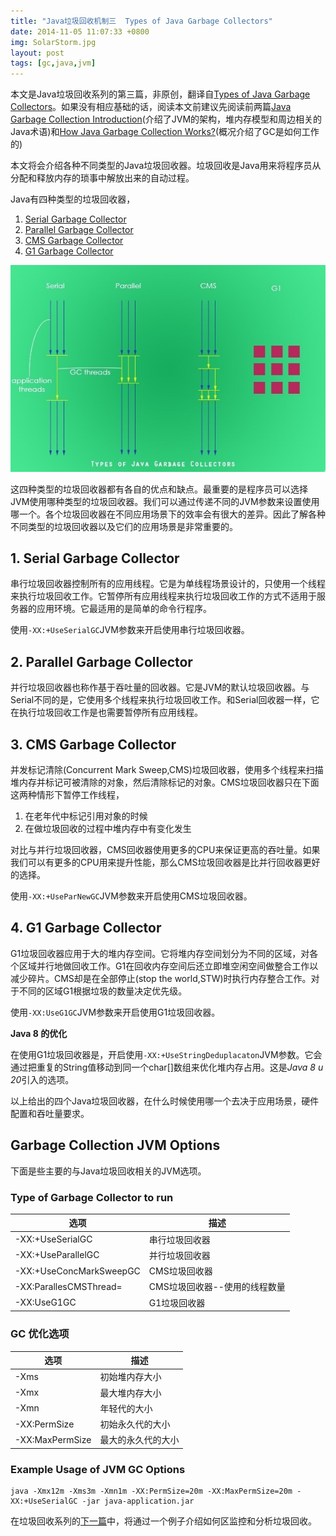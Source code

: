 ```yaml
---
title: "Java垃圾回收机制三  Types of Java Garbage Collectors" 
date: 2014-11-05 11:07:33 +0800
img: SolarStorm.jpg
layout: post
tags: [gc,java,jvm]
---
```

本文是Java垃圾回收系列的第三篇，非原创，翻译自[Types of Java Garbage Collectors](http://javapapers.com/java/types-of-java-garbage-collectors/)。如果没有相应基础的话，阅读本文前建议先阅读前两篇[Java Garbage Collection Introduction](/blog/java-garbage-collection-introduction/)(介绍了JVM的架构，堆内存模型和周边相关的Java术语)和[How Java Garbage Collection Works?](/blog/java-gc-management/)(概况介绍了GC是如何工作的)

本文将会介绍各种不同类型的Java垃圾回收器。垃圾回收是Java用来将程序员从分配和释放内存的琐事中解放出来的自动过程。

Java有四种类型的垃圾回收器，

1. [Serial Garbage Collector](/blog/types-of-java-garbage-collectors/#serial-garbage-collector)
2. [Parallel Garbage Collector](/blog/types-of-java-garbage-collectors/#parallel-garbage-collector)
3. [CMS Garbage Collector](/blog/types-of-java-garbage-collectors/#cms-garbage-collector)
4. [G1 Garbage Collector](/blog/types-of-java-garbage-collectors/#g1-garbage-collector)

![各种类型的Java垃圾回收器](Types-of-Java-Garbage-Collectors3_th_thumb.jpg)
<!--more-->
这四种类型的垃圾回收器都有各自的优点和缺点。最重要的是程序员可以选择JVM使用哪种类型的垃圾回收器。我们可以通过传递不同的JVM参数来设置使用哪一个。各个垃圾回收器在不同应用场景下的效率会有很大的差异。因此了解各种不同类型的垃圾回收器以及它们的应用场景是非常重要的。

## 1. <span id="serial-garbage-collector">Serial Garbage Collector</span>

串行垃圾回收器控制所有的应用线程。它是为单线程场景设计的，只使用一个线程来执行垃圾回收工作。它暂停所有应用线程来执行垃圾回收工作的方式不适用于服务器的应用环境。它最适用的是简单的命令行程序。

使用`-XX:+UseSerialGC`JVM参数来开启使用串行垃圾回收器。

## 2.<span id="parallel-garbage-collector"> Parallel Garbage Collector</span>

并行垃圾回收器也称作基于吞吐量的回收器。它是JVM的默认垃圾回收器。与Serial不同的是，它使用多个线程来执行垃圾回收工作。和Serial回收器一样，它在执行垃圾回收工作是也需要暂停所有应用线程。

## 3.<span id="cms-garbage-collector"> CMS Garbage Collector</span>

并发标记清除(Concurrent Mark Sweep,CMS)垃圾回收器，使用多个线程来扫描堆内存并标记可被清除的对象，然后清除标记的对象。CMS垃圾回收器只在下面这两种情形下暂停工作线程，

1. 在老年代中标记引用对象的时候
2. 在做垃圾回收的过程中堆内存中有变化发生

对比与并行垃圾回收器，CMS回收器使用更多的CPU来保证更高的吞吐量。如果我们可以有更多的CPU用来提升性能，那么CMS垃圾回收器是比并行回收器更好的选择。

使用`-XX:+UseParNewGC`JVM参数来开启使用CMS垃圾回收器。

## 4.<span id="g1-garbage-collector"> G1 Garbage Collector</span>

G1垃圾回收器应用于大的堆内存空间。它将堆内存空间划分为不同的区域，对各个区域并行地做回收工作。G1在回收内存空间后还立即堆空闲空间做整合工作以减少碎片。CMS却是在全部停止(stop the world,STW)时执行内存整合工作。对于不同的区域G1根据垃圾的数量决定优先级。

使用`-XX:UseG1GC`JVM参数来开启使用G1垃圾回收器。

**Java 8 的优化**

在使用G1垃圾回收器是，开启使用`-XX:+UseStringDeduplacaton`JVM参数。它会通过把重复的String值移动到同一个char[]数组来优化堆内存占用。这是*Java 8 u 20*引入的选项。

以上给出的四个Java垃圾回收器，在什么时候使用哪一个去决于应用场景，硬件配置和吞吐量要求。

## Garbage Collection JVM Options

下面是些主要的与Java垃圾回收相关的JVM选项。

### Type of Garbage Collector to run

|选项|描述|
|----|----|
|-XX:+UseSerialGC|串行垃圾回收器|
|-XX:+UseParallelGC|并行垃圾回收器|
|-XX:+UseConcMarkSweepGC|CMS垃圾回收器|
|-XX:ParallesCMSThread=|CMS垃圾回收器--使用的线程数量|
|-XX:UseG1GC|G1垃圾回收器|

### GC 优化选项

|选项|描述|
|----|----|
|-Xms|初始堆内存大小|
|-Xmx|最大堆内存大小|
|-Xmn|年轻代的大小|
|-XX:PermSize|初始永久代的大小|
|-XX:MaxPermSize|最大的永久代的大小|

### Example Usage of JVM GC Options
	java -Xmx12m -Xms3m -Xmn1m -XX:PermSize=20m -XX:MaxPermSize=20m -XX:+UseSerialGC -jar java-application.jar

在垃圾回收系列的[下一篇](/blog/monitoring-and-analyzing-java-garbage-collection/)中，将通过一个例子介绍如何区监控和分析垃圾回收。
